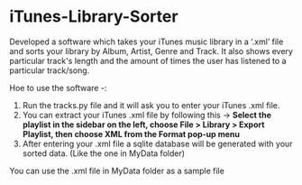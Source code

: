 # iTunes-Library-Sorter
Developed a software which takes your iTunes music library in a ‘.xml’ file and sorts your library by Album, Artist, Genre and Track. It also shows every particular track's length and the amount of times the user has listened to a particular track/song.

Hoe to use the software -:
1) Run the tracks.py file and it will ask you to enter your iTunes .xml file.
2) You can extract your iTunes .xml file by following this -> **Select the playlist in the sidebar on the left, choose File > Library > Export Playlist, then choose XML from the Format pop-up menu**
3) After entering your .xml file a sqlite database will be generated with your sorted data. (Like the one in MyData folder)

You can use the .xml file in MyData folder as a sample file

